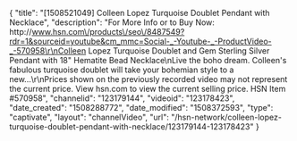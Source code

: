 {
    "title": "[1508521049] Colleen Lopez Turquoise Doublet Pendant with Necklace",
    "description": "For More Info or to Buy Now: http:\/\/www.hsn.com\/products\/seo\/8487549?rdr=1&sourceid=youtube&cm_mmc=Social-_-Youtube-_-ProductVideo-_-570958\r\nColleen Lopez Turquoise Doublet and Gem Sterling Silver Pendant with 18\" Hematite Bead Necklace\nLive the boho dream. Colleen's fabulous turquoise doublet will take your bohemian style to a new...\r\nPrices shown on the previously recorded video may not represent the current price.  View hsn.com to view the current selling price. HSN Item #570958",
    "channelid": "123179144",
    "videoid": "123178423",
    "date_created": "1508288772",
    "date_modified": "1508372593",
    "type": "captivate",
    "layout": "channelVideo",
    "url": "\/hsn-network\/colleen-lopez-turquoise-doublet-pendant-with-necklace\/123179144-123178423"
}